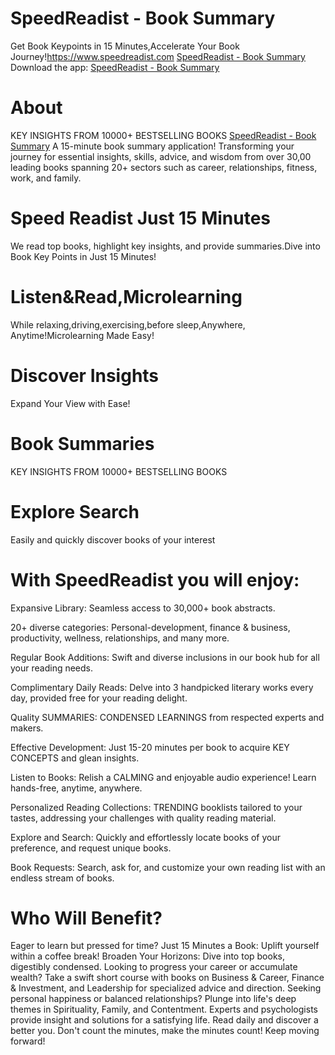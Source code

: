 # SpeedReadist - Book Summary
Get Book Keypoints in 15 Minutes,Accelerate Your Book Journey!https://www.speedreadist.com [SpeedReadist - Book Summary](https://www.speedreadist.com/) 
Download the app: [SpeedReadist - Book Summary](https://apps.apple.com/app/id6478863162) 
# About
KEY INSIGHTS FROM 10000+ BESTSELLING BOOKS [SpeedReadist - Book Summary](https://www.speedreadist.com/) 
A 15-minute book summary application! Transforming your journey for essential insights, skills, advice, and wisdom from over 30,00 leading books spanning 20+ sectors such as career, relationships, fitness, work, and family. 

# Speed Readist Just 15 Minutes
We read top books, highlight key insights, and provide summaries.Dive into Book Key Points in Just 15 Minutes!

# Listen&Read,Microlearning
While relaxing,driving,exercising,before sleep,Anywhere, Anytime!Microlearning Made Easy!

# Discover Insights
Expand Your View with Ease!

# Book Summaries
KEY INSIGHTS FROM 10000+ BESTSELLING BOOKS 

# Explore Search
Easily and quickly discover books of your interest


# With SpeedReadist you will enjoy:
Expansive Library: Seamless access to 30,000+ book abstracts.

20+ diverse categories: Personal-development, finance & business, productivity, wellness, relationships, and many more.

Regular Book Additions: Swift and diverse inclusions in our book hub for all your reading needs.

Complimentary Daily Reads: Delve into 3 handpicked literary works every day, provided free for your reading delight.

Quality SUMMARIES: CONDENSED LEARNINGS from respected experts and makers.

Effective Development: Just 15-20 minutes per book to acquire KEY CONCEPTS and glean insights.

Listen to Books: Relish a CALMING and enjoyable audio experience! Learn hands-free, anytime, anywhere.

Personalized Reading Collections: TRENDING booklists tailored to your tastes, addressing your challenges with quality reading material.

Explore and Search: Quickly and effortlessly locate books of your preference, and request unique books.

Book Requests: Search, ask for, and customize your own reading list with an endless stream of books.

# Who Will Benefit?
Eager to learn but pressed for time? Just 15 Minutes a Book: Uplift yourself within a coffee break! Broaden Your Horizons: Dive into top books, digestibly condensed.
Looking to progress your career or accumulate wealth? Take a swift short course with books on Business & Career, Finance & Investment, and Leadership for specialized advice and direction.
Seeking personal happiness or balanced relationships? Plunge into life's deep themes in Spirituality, Family, and Contentment. Experts and psychologists provide insight and solutions for a satisfying life.
Read daily and discover a better you. Don't count the minutes, make the minutes count! Keep moving forward!
